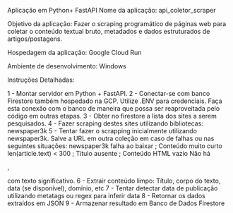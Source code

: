 Aplicação em Python+ FastAPI 
Nome da aplicação: api_coletor_scraper

Objetivo da aplicação: Fazer o scraping programático de páginas web para coletar o conteúdo textual bruto, metadados e dados estruturados de artigos/postagens.

Hospedagem da aplicação: Google Cloud Run

Ambiente de desenvolvimento: Windows

Instruções Detalhadas:

1 - Montar servidor em Python + FastAPI.
2 - Conectar-se com banco Firestore também hospedado na GCP. Utilize .ENV para credenciais. Faça esta conexão com o banco de maneira que possa ser reaproveitada pelo código em outras etapas.
3 - Obter no firestore a lista dos sites a serem pesquisados. 
4 - Fazer scraping destes sites utilizando bibliotecas: newspaper3k
5 - Tentar fazer o scrapping inicialmente utilizando newspaper3k. Salve a URL em outra coleção em caso de falhas ou nas seguintes situações: newspaper3k falha ao baixar ; Conteúdo muito curto len(article.text) < 300 ; Título ausente ; Conteúdo HTML vazio Não há <article>, <p> com texto significativo.
6 - Extrair conteúdo limpo: Título, corpo do texto, data (se disponível), domínio, etc
7 - Tentar detectar data de publicação utilizando metatags ou regex para inferir data 
8 - Retornar os dados extraídos em JSON 
9 - Armazenar resultado em Banco de Dados Firestore